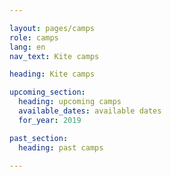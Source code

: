 ```yaml
---

layout: pages/camps
role: camps
lang: en
nav_text: Kite camps

heading: Kite camps

upcoming_section:
  heading: upcoming camps
  available_dates: available dates
  for_year: 2019

past_section:
  heading: past camps

---
```

